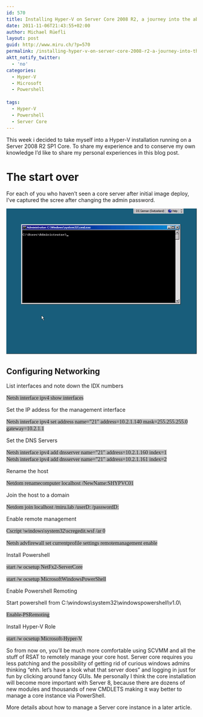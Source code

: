 ```yaml
---
id: 570
title: Installing Hyper-V on Server Core 2008 R2, a journey into the abyss of CLI administration
date: 2011-11-06T21:43:55+02:00
author: Michael Rüefli
layout: post
guid: http://www.miru.ch/?p=570
permalink: /installing-hyper-v-on-server-core-2008-r2-a-journey-into-the-abyss-of-cli-administration/
aktt_notify_twitter:
  - 'no'
categories:
  - Hyper-V
  - Microsoft
  - Powershell
  
tags:
  - Hyper-V
  - Powershell
  - Server Core
---
```

This week i decided to take myself into a Hyper-V installation running on a Server 2008 R2 SP1 Core. To share my experience and to conserve my own knowledge I&#8217;d like to share my personal experiences in this blog post.

# The start over

For each of you who haven&#8217;t seen a core server after initial image deploy, I&#8217;ve captured the scree after changing the admin password.

<img src="../images/2011/06/060611_1944_InstallingH13.png" alt="" width="510" height="384" /> 

## Configuring Networking

List interfaces and note down the IDX numbers

<span style="font-family: Consolas;"><span style="background-color: silver;">Netsh interface ipv4 show interfaces</span><br /> </span>

Set the IP addess for the management interface

<span style="font-family: Consolas; background-color: silver;">Netsh interface ipv4 set address name=&#8221;21&#8243; address=10.2.1.140 mask=255.255.255.0 gateway=10.2.1.1<br /> </span>

Set the DNS Servers

<span style="font-family: Consolas;"><span style="background-color: silver;">Netsh interface ipv4 add dnsserver name=&#8221;21&#8243; address=10.2.1.160 index=1<br /> Netsh interface ipv4 add dnsserver name=&#8221;21&#8243; address=10.2.1.161 index=2</span><br /> </span>

Rename the host

<span style="font-family: Consolas; background-color: silver;">Netdom renamecomputer localhost /NewName:SHYPVC01<br /> </span>

Join the host to a domain

<span style="font-family: Consolas; background-color: silver;">Netdom join localhost /miru.lab /userD:<username> /passwordD:<password><br /> </span>

Enable remote management

<span style="font-family: Consolas; background-color: silver;">Cscript \windows\system32\scregedit.wsf /ar 0<br /> </span>

<span style="font-family: Consolas; background-color: silver;">Netsh advfirewall set currentprofile settings remotemanagement enable<br /> </span>

Install Powershell

<span style="font-family: Consolas; background-color: silver;">start /w ocsetup NetFx2-ServerCore<br /> </span>

<span style="font-family: Consolas; background-color: silver;">start /w ocsetup MicrosoftWindowsPowerShell<br /> </span>

Enable Powershell Remoting

Start powershell from C:\windows\system32\windowspowershell\v1.0\

<span style="font-family: Consolas; background-color: silver;">Enable-PSRemoting<br /> </span>

Install Hyper-V Role

<span style="font-family: Consolas; background-color: silver;">start /w ocsetup Microsoft-Hyper-V<br /> </span>

So from now on, you&#8217;ll be much more comfortable using SCVMM and all the stuff of RSAT to remotely manage your core host. Server core requires you less patching and the possibility of getting rid of curious windows admins thinking &#8220;ehh. let&#8217;s have a look what that server does&#8221; and logging in just for fun by clicking around fancy GUIs. Me personally I think the core installation will become more important with Server 8, because there are dozens of new modules and thousands of new CMDLETS making it way better to manage a core instance via PowerShell.

More details about how to manage a Server core instance in a later article.

&nbsp;

&nbsp;

&nbsp;